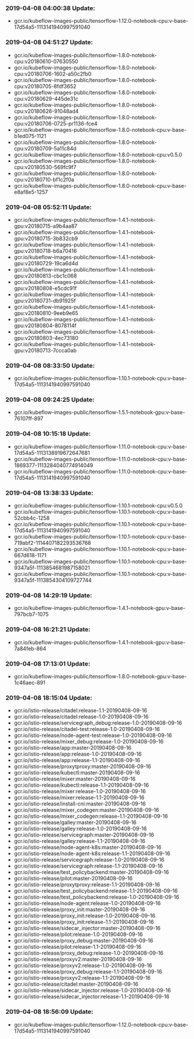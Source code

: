 ### 2019-04-08 04:00:38 Update:

- gcr.io/kubeflow-images-public/tensorflow-1.12.0-notebook-cpu:v-base-17d54a5-1113141940997591040
### 2019-04-08 04:51:27 Update:

- gcr.io/kubeflow-images-public/tensorflow-1.8.0-notebook-cpu:v20180610-07630550
- gcr.io/kubeflow-images-public/tensorflow-1.8.0-notebook-cpu:v20180706-1602-a50c2fb0
- gcr.io/kubeflow-images-public/tensorflow-1.8.0-notebook-cpu:v20180705-8fdf3652
- gcr.io/kubeflow-images-public/tensorflow-1.8.0-notebook-cpu:v20180629-445de31c
- gcr.io/kubeflow-images-public/tensorflow-1.8.0-notebook-cpu:v20180626-91048ad4
- gcr.io/kubeflow-images-public/tensorflow-1.8.0-notebook-cpu:v20180706-0725-pr1136-fce4
- gcr.io/kubeflow-images-public/tensorflow-1.8.0-notebook-cpu:v-base-b1ed075-1121
- gcr.io/kubeflow-images-public/tensorflow-1.8.0-notebook-cpu:v20180709-5a11c84d
- gcr.io/kubeflow-images-public/tensorflow-1.8.0-notebook-cpu:v0.5.0
- gcr.io/kubeflow-images-public/tensorflow-1.8.0-notebook-cpu:v20180530-569fc9f7
- gcr.io/kubeflow-images-public/tensorflow-1.8.0-notebook-cpu:v20180710-bf1c2f0a
- gcr.io/kubeflow-images-public/tensorflow-1.8.0-notebook-cpu:v-base-e8af8e5-1257
### 2019-04-08 05:52:11 Update:

- gcr.io/kubeflow-images-public/tensorflow-1.4.1-notebook-gpu:v20180715-a9b4aa87
- gcr.io/kubeflow-images-public/tensorflow-1.4.1-notebook-gpu:v20180715-3b832cb9
- gcr.io/kubeflow-images-public/tensorflow-1.4.1-notebook-gpu:v20180718-b6a70416
- gcr.io/kubeflow-images-public/tensorflow-1.4.1-notebook-gpu:v20180729-19ca6d4d
- gcr.io/kubeflow-images-public/tensorflow-1.4.1-notebook-gpu:v20180813-cbc1c068
- gcr.io/kubeflow-images-public/tensorflow-1.4.1-notebook-gpu:v20180808-e5cdc91f
- gcr.io/kubeflow-images-public/tensorflow-1.4.1-notebook-gpu:v20180731-db91925f
- gcr.io/kubeflow-images-public/tensorflow-1.4.1-notebook-gpu:v20180810-9eeb9e65
- gcr.io/kubeflow-images-public/tensorflow-1.4.1-notebook-gpu:v20180804-8078114f
- gcr.io/kubeflow-images-public/tensorflow-1.4.1-notebook-gpu:v20180803-4ec73180
- gcr.io/kubeflow-images-public/tensorflow-1.4.1-notebook-gpu:v20180713-7ccca0ab
### 2019-04-08 08:33:50 Update:

- gcr.io/kubeflow-images-public/tensorflow-1.10.1-notebook-cpu:v-base-17d54a5-1113141940997591040
### 2019-04-08 09:24:25 Update:

- gcr.io/kubeflow-images-public/tensorflow-1.5.1-notebook-gpu:v-base-76107ff-897
### 2019-04-08 10:15:18 Update:

- gcr.io/kubeflow-images-public/tensorflow-1.11.0-notebook-cpu:v-base-17d54a5-1113138919672647681
- gcr.io/kubeflow-images-public/tensorflow-1.11.0-notebook-cpu:v-base-1869377-1113284040774914049
- gcr.io/kubeflow-images-public/tensorflow-1.11.0-notebook-cpu:v-base-17d54a5-1113141940997591040
### 2019-04-08 13:38:33 Update:

- gcr.io/kubeflow-images-public/tensorflow-1.10.1-notebook-cpu:v0.5.0
- gcr.io/kubeflow-images-public/tensorflow-1.10.1-notebook-cpu:v-base-52cbb4c-1258
- gcr.io/kubeflow-images-public/tensorflow-1.10.1-notebook-cpu:v-base-17d54a5-1113141940997591040
- gcr.io/kubeflow-images-public/tensorflow-1.10.1-notebook-cpu:v-base-719abf2-1114407182293536768
- gcr.io/kubeflow-images-public/tensorflow-1.10.1-notebook-cpu:v-base-667d618-1171
- gcr.io/kubeflow-images-public/tensorflow-1.10.1-notebook-cpu:v-base-9347a5f-1113854681987158021
- gcr.io/kubeflow-images-public/tensorflow-1.10.1-notebook-cpu:v-base-9347a5f-1113854304109727744
### 2019-04-08 14:29:19 Update:

- gcr.io/kubeflow-images-public/tensorflow-1.4.1-notebook-gpu:v-base-797bcb7-1075
### 2019-04-08 16:21:21 Update:

- gcr.io/kubeflow-images-public/tensorflow-1.4.1-notebook-gpu:v-base-7a84feb-864
### 2019-04-08 17:13:01 Update:

- gcr.io/kubeflow-images-public/tensorflow-1.8.0-notebook-gpu:v-base-1c46aec-891
### 2019-04-08 18:15:04 Update:

- gcr.io/istio-release/citadel:release-1.1-20190408-09-16
- gcr.io/istio-release/citadel:release-1.0-20190408-09-16
- gcr.io/istio-release/servicegraph_debug:release-1.0-20190408-09-16
- gcr.io/istio-release/citadel-test:release-1.0-20190408-09-16
- gcr.io/istio-release/node-agent-test:release-1.0-20190408-09-16
- gcr.io/istio-release/mixer_debug:release-1.0-20190408-09-16
- gcr.io/istio-release/app:master-20190408-09-16
- gcr.io/istio-release/app:release-1.0-20190408-09-16
- gcr.io/istio-release/app:release-1.1-20190408-09-16
- gcr.io/istio-release/proxytproxy:master-20190408-09-16
- gcr.io/istio-release/kubectl:master-20190408-09-16
- gcr.io/istio-release/mixer:master-20190408-09-16
- gcr.io/istio-release/kubectl:release-1.1-20190408-09-16
- gcr.io/istio-release/mixer:release-1.0-20190408-09-16
- gcr.io/istio-release/mixer:release-1.1-20190408-09-16
- gcr.io/istio-release/install-cni:master-20190408-09-16
- gcr.io/istio-release/mixer_codegen:master-20190408-09-16
- gcr.io/istio-release/mixer_codegen:release-1.1-20190408-09-16
- gcr.io/istio-release/galley:master-20190408-09-16
- gcr.io/istio-release/galley:release-1.0-20190408-09-16
- gcr.io/istio-release/servicegraph:master-20190408-09-16
- gcr.io/istio-release/galley:release-1.1-20190408-09-16
- gcr.io/istio-release/node-agent-k8s:master-20190408-09-16
- gcr.io/istio-release/node-agent-k8s:release-1.1-20190408-09-16
- gcr.io/istio-release/servicegraph:release-1.0-20190408-09-16
- gcr.io/istio-release/servicegraph:release-1.1-20190408-09-16
- gcr.io/istio-release/test_policybackend:master-20190408-09-16
- gcr.io/istio-release/pilot:master-20190408-09-16
- gcr.io/istio-release/proxytproxy:release-1.1-20190408-09-16
- gcr.io/istio-release/test_policybackend:release-1.1-20190408-09-16
- gcr.io/istio-release/test_policybackend:release-1.0-20190408-09-16
- gcr.io/istio-release/node-agent:release-1.0-20190408-09-16
- gcr.io/istio-release/proxy_init:master-20190408-09-16
- gcr.io/istio-release/proxy_init:release-1.0-20190408-09-16
- gcr.io/istio-release/proxy_init:release-1.1-20190408-09-16
- gcr.io/istio-release/sidecar_injector:master-20190408-09-16
- gcr.io/istio-release/pilot:release-1.0-20190408-09-16
- gcr.io/istio-release/proxy_debug:master-20190408-09-16
- gcr.io/istio-release/pilot:release-1.1-20190408-09-16
- gcr.io/istio-release/proxy_debug:release-1.0-20190408-09-16
- gcr.io/istio-release/proxyv2:master-20190408-09-16
- gcr.io/istio-release/proxyv2:release-1.0-20190408-09-16
- gcr.io/istio-release/proxy_debug:release-1.1-20190408-09-16
- gcr.io/istio-release/proxyv2:release-1.1-20190408-09-16
- gcr.io/istio-release/citadel:master-20190408-09-16
- gcr.io/istio-release/sidecar_injector:release-1.0-20190408-09-16
- gcr.io/istio-release/sidecar_injector:release-1.1-20190408-09-16
### 2019-04-08 18:56:09 Update:

- gcr.io/kubeflow-images-public/tensorflow-1.12.0-notebook-cpu:v-base-17d54a5-1113141940997591040
